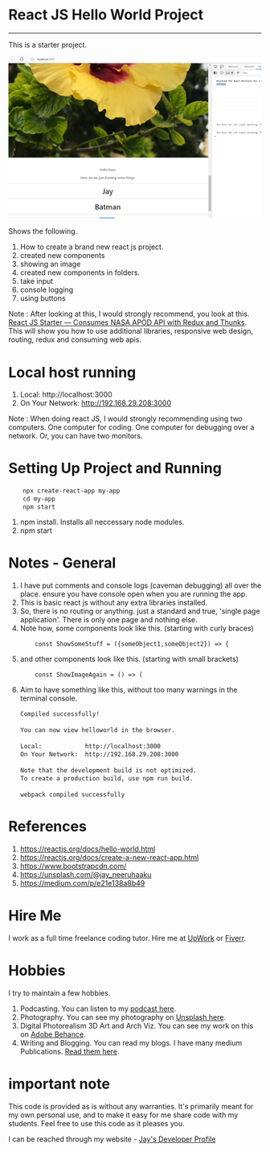 # React JS Hello World Project
---
This is a starter project. 

![image info](RandomStuffGeneratorReactApp.png)

Shows the following.

1. How to create a brand new react js project.
1. created new components
1. showing an image
1. created new components in folders. 
1. take input
1. console logging
1. using buttons

Note : After looking at this, I would strongly recommend, you look at this. [React JS Starter — Consumes NASA APOD API with Redux and Thunks](https://medium.com/p/e21e138a8b49). This will show you how to use additional libraries, responsive web design, routing, redux and consuming web apis.

# Local host running 

1. Local:            http://localhost:3000
1. On Your Network:  http://192.168.29.208:3000

Note : When doing react JS, I would strongly recommending using two computers. One computer for coding. One computer for debugging over a network. Or, you can have two monitors.

# Setting Up Project and Running

```
    npx create-react-app my-app
    cd my-app
    npm start

```

1. npm install. Installs all neccessary node modules. 
1. npm start

# Notes - General

1. I have put comments and console logs (caveman debugging) all over the place. ensure you have console open when you are running the app. 
1. This is basic react js without any extra libraries installed.
1. So, there is no routing or anything. just a standard and true, 'single page application'. There is only one page and nothing else.
1. Note how, some components look like this. (starting with curly braces)
    ```
        const ShowSomeStuff = ({someObject1,someObject2}) => {
    ```
1. and other components look like this. (starting with small brackets)
    ```
        const ShowImageAgain = () => (
    ```
1. Aim to have something like this, without too many warnings in the terminal console.
    ```
    Compiled successfully!

    You can now view helloworld in the browser.

    Local:            http://localhost:3000
    On Your Network:  http://192.168.29.208:3000

    Note that the development build is not optimized.
    To create a production build, use npm run build.

    webpack compiled successfully    
    ```

# References

1. https://reactjs.org/docs/hello-world.html
1. https://reactjs.org/docs/create-a-new-react-app.html
1. https://www.bootstrapcdn.com/
1. https://unsplash.com/@jay_neeruhaaku
1. https://medium.com/p/e21e138a8b49

# Hire Me

I work as a full time freelance coding tutor. Hire me at [UpWork](https://www.upwork.com/fl/vijayasimhabr) or [Fiverr](https://www.fiverr.com/jay_codeguy). 

# Hobbies

I try to maintain a few hobbies.

1. Podcasting. You can listen to my [podcast here](https://stories.thechalakas.com/listen-to-podcast/).
1. Photography. You can see my photography on [Unsplash here](https://unsplash.com/@jay_neeruhaaku).
1. Digital Photorealism 3D Art and Arch Viz. You can see my work on this on [Adobe Behance](https://www.behance.net/vijayasimhabr).
1. Writing and Blogging. You can read my blogs. I have many medium Publications. [Read them here](https://medium.com/@vijayasimhabr).

# important note 

This code is provided as is without any warranties. It's primarily meant for my own personal use, and to make it easy for me share code with my students. Feel free to use this code as it pleases you.

I can be reached through my website - [Jay's Developer Profile](https://jay-study-nildana.github.io/developerprofile)